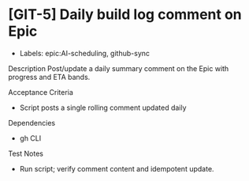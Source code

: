 # [GIT-5] Daily build log comment on Epic

- Labels: epic:AI-scheduling, github-sync

Description
Post/update a daily summary comment on the Epic with progress and ETA bands.

Acceptance Criteria
- Script posts a single rolling comment updated daily

Dependencies
- gh CLI

Test Notes
- Run script; verify comment content and idempotent update.
